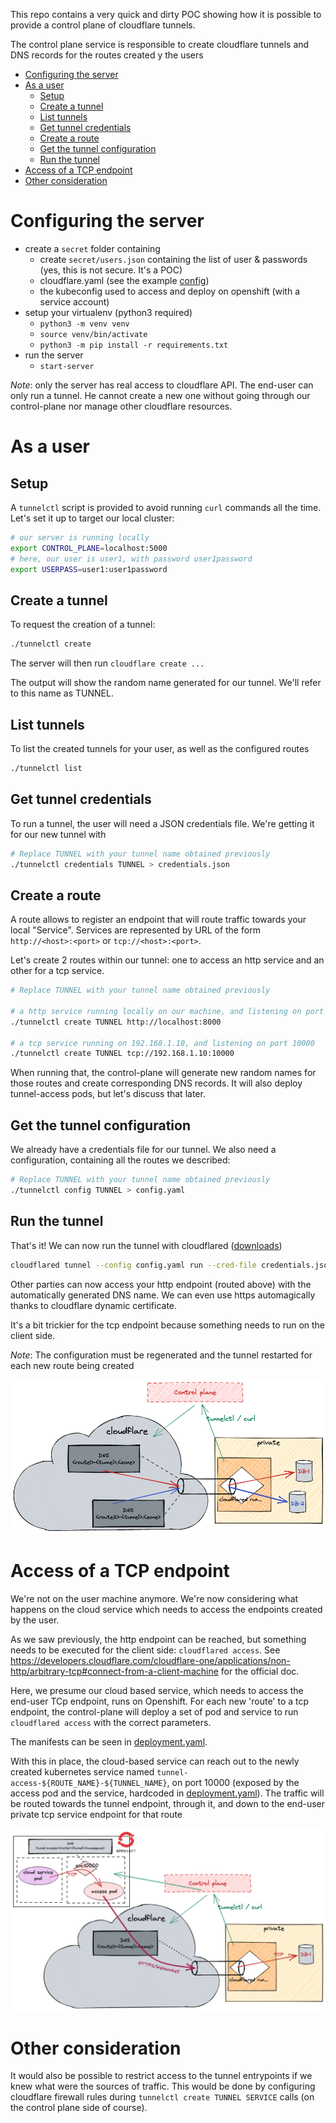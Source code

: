 This repo contains a very quick and dirty POC showing how it is possible
to provide a control plane of cloudflare tunnels.

The control plane service is responsible to create cloudflare tunnels and
DNS records for the routes created y the users 

- [Configuring the server](#configuring-the-server)
- [As a user](#as-a-user)
  - [Setup](#setup)
  - [Create a tunnel](#create-a-tunnel)
  - [List tunnels](#list-tunnels)
  - [Get tunnel credentials](#get-tunnel-credentials)
  - [Create a route](#create-a-route)
  - [Get the tunnel configuration](#get-the-tunnel-configuration)
  - [Run the tunnel](#run-the-tunnel)
- [Access of a TCP endpoint](#access-of-a-tcp-endpoint)
- [Other consideration](#other-consideration)

# Configuring the server
* create a `secret` folder containing
  * create `secret/users.json` containing the list of user & passwords (yes, this is not secure. It's a POC)
  * cloudflare.yaml (see the example [config](secret.example/cloudflare.yaml))
  * the kubeconfig used to access and deploy on openshift (with a service account)
* setup your virtualenv (python3 required)
  * `python3 -m venv venv`
  * `source venv/bin/activate`
  * `python3 -m pip install -r requirements.txt`
* run the server
  * `start-server`

*Note*: only the server has real access to cloudflare API. The end-user can only run a tunnel. He cannot create a new one without going through our control-plane nor manage other cloudflare resources.

# As a user

## Setup
A `tunnelctl` script is provided to avoid running `curl` commands all the time.
Let's set it up to target our local cluster:

```sh
# our server is running locally
export CONTROL_PLANE=localhost:5000
# here, our user is user1, with password user1password
export USERPASS=user1:user1password
```

## Create a tunnel
To request the creation of a tunnel:
```sh
./tunnelctl create
```
The server will then run `cloudflare create ...`

The output will show the random name generated for our tunnel.
We'll refer to this name as TUNNEL.

## List tunnels
To list the created tunnels for your user, as well as the configured routes
```sh
./tunnelctl list
```

## Get tunnel credentials
To run a tunnel, the user will need a JSON credentials file.
We're getting it for our new tunnel with
```sh
# Replace TUNNEL with your tunnel name obtained previously
./tunnelctl credentials TUNNEL > credentials.json
```

## Create a route
A route allows to register an endpoint that will route traffic towards your local "Service".
Services are represented by URL of the form `http://<host>:<port>` or `tcp://<host>:<port>`.

Let's create 2 routes within our tunnel: one to access an http service and an other for a tcp service.
```sh
# Replace TUNNEL with your tunnel name obtained previously

# a http service running locally on our machine, and listening on port 8000
./tunnelctl create TUNNEL http://localhost:8000

# a tcp service running on 192.168.1.10, and listening on port 10000
./tunnelctl create TUNNEL tcp://192.168.1.10:10000
```

When running that, the control-plane will generate new random names for those routes and create corresponding DNS records. It will also deploy tunnel-access pods, but let's discuss that later.

## Get the tunnel configuration
We already have a credentials file for our tunnel. We also need a configuration,
containing all the routes we described:
```sh
# Replace TUNNEL with your tunnel name obtained previously
./tunnelctl config TUNNEL > config.yaml
```

## Run the tunnel
That's it! We can now run the tunnel with cloudflared ([downloads](https://developers.cloudflare.com/cloudflare-one/connections/connect-apps/install-and-setup/installation))

```sh
cloudflared tunnel --config config.yaml run --cred-file credentials.json
```

Other parties can now access your http endpoint (routed above) with the automatically generated DNS name. We can even use https automagically thanks to cloudflare dynamic certificate.

It's a bit trickier for the tcp endpoint because something needs to run on the client side.

*Note*: The configuration must be regenerated and the tunnel restarted for each new route being created 

![overview](overview.png "Overview")

# Access of a TCP endpoint
We're not on the user machine anymore. We're now considering what happens on the
cloud service which needs to access the endpoints created by the user.

As we saw previously, the http endpoint can be reached, but something needs to be executed for the client side: `cloudflared access`. See https://developers.cloudflare.com/cloudflare-one/applications/non-http/arbitrary-tcp#connect-from-a-client-machine for the official doc.

Here, we presume our cloud based service, which needs to access the end-user TCp
endpoint, runs on Openshift. For each new 'route' to a tcp endpoint, the control-plane will deploy a set of pod and service to run `cloudflared access` with the correct parameters.

The manifests can be seen in [deployment.yaml](deployment.yaml).

With this in place, the cloud-based service can reach out to the newly created kubernetes service named `tunnel-access-${ROUTE_NAME}-${TUNNEL_NAME}`, on port 10000 (exposed by the access pod and the service, hardcoded in [deployment.yaml](deployment.yaml)). The traffic will be routed towards the tunnel endpoint, through it, and down to the end-user private tcp service endpoint for that route

![TCP access](tcp-access.png "TCP access")

# Other consideration
It would also be possible to restrict access to the tunnel entrypoints if we knew what were the sources of traffic. This would be done by configuring cloudflare firewall rules during `tunnelctl create TUNNEL SERVICE` calls (on the control plane side of course).

